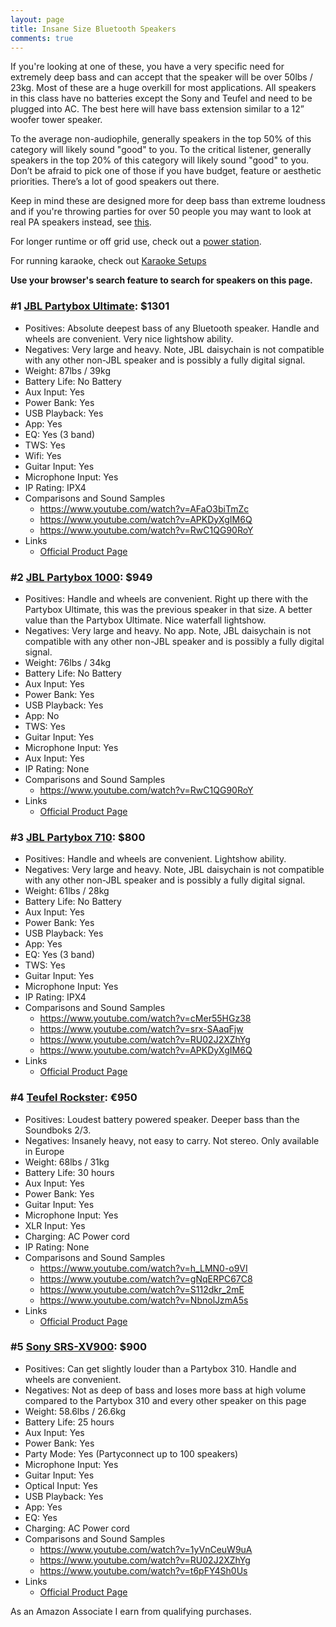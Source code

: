 ```yaml
---
layout: page
title: Insane Size Bluetooth Speakers
comments: true
---
```


If you're looking at one of these, you have a very specific need for extremely deep bass and can accept that the speaker will be over 50lbs / 23kg. Most of these are a huge overkill for most applications. All speakers in this class have no batteries except the Sony and Teufel and need to be plugged into AC. The best here will have bass extension similar to a 12” woofer tower speaker.

To the average non-audiophile, generally speakers in the top 50% of this category will likely sound "good" to you. To the critical listener, generally speakers in the top 20% of this category will likely sound "good" to you. Don’t be afraid to pick one of those if you have budget, feature or aesthetic priorities. There’s a lot of good speakers out there.

Keep in mind these are designed more for deep bass than extreme loudness and if you're throwing parties for over 50 people you may want to look at real PA speakers instead, see [this](/portable-party-speakers/).

For longer runtime or off grid use, check out a [power station](/portable-power-stations/).

For running karaoke, check out [Karaoke Setups](/karaoke-setups/)

**Use your browser's search feature to search for speakers on this page.**

### #1 [JBL Partybox Ultimate](https://www.amazon.com/JBL-Partybox-Ultimate-Connectivity-Slashproof/dp/B0CFZMKYXH/ref=sr_1_3?&_encoding=UTF8&tag=rankingspea01-20&linkCode=ur2&linkId=5d6ef5cb2de9adba94b491ab60da98ac&camp=1789&creative=9325): $1301

- Positives: Absolute deepest bass of any Bluetooth speaker. Handle and wheels are convenient. Very nice lightshow ability.
- Negatives: Very large and heavy. Note, JBL daisychain is not compatible with any other non-JBL speaker and is possibly a fully digital signal.
- Weight: 87lbs / 39kg
- Battery Life: No Battery
- Aux Input: Yes
- Power Bank: Yes
- USB Playback: Yes
- App: Yes
- EQ: Yes (3 band)
- TWS: Yes
- Wifi: Yes
- Guitar Input: Yes
- Microphone Input: Yes
- IP Rating: IPX4
- Comparisons and Sound Samples
    - <https://www.youtube.com/watch?v=AFaO3biTmZc>
    - <https://www.youtube.com/watch?v=APKDyXgIM6Q>
    - <https://www.youtube.com/watch?v=RwC1QG90RoY>
- Links
    - [Official Product Page](https://www.jbl.com/partybox-speakers/PARTYBOX-ULTIMATE.html)

### #2 [JBL Partybox 1000](https://www.amazon.com/JBL-PartyBox-Premium-Wireless-Bluetooth/dp/B07TJXHG14/ref=sr_1_1_sspa?&_encoding=UTF8&tag=rankingspea01-20&linkCode=ur2&linkId=990faa7b551b1ceecc2ddda2bccc7c2f&camp=1789&creative=9325): $949

- Positives: Handle and wheels are convenient. Right up there with the Partybox Ultimate, this was the previous speaker in that size. A better value than the Partybox Ultimate. Nice waterfall lightshow.
- Negatives:  Very large and heavy. No app. Note, JBL daisychain is not compatible with any other non-JBL speaker and is possibly a fully digital signal.
- Weight: 76lbs / 34kg
- Battery Life: No Battery
- Aux Input: Yes
- Power Bank: Yes
- USB Playback: Yes
- App: No
- TWS: Yes
- Guitar Input: Yes
- Microphone Input: Yes
- Aux Input: Yes
- IP Rating: None
- Comparisons and Sound Samples
    - <https://www.youtube.com/watch?v=RwC1QG90RoY>
- Links
    - [Official Product Page](https://www.jbl.com/party-speakers/JBLPARTYBOX1000.html)

### #3 [JBL Partybox 710](https://www.amazon.com/JBL-PartyBox-710-Built-connectivity/dp/B09CW9WXML/ref=sr_1_3?&_encoding=UTF8&tag=rankingspea01-20&linkCode=ur2&linkId=acdd7f31b8c495f5a2bba5f5eb60a834&camp=1789&creative=9325): $800

- Positives: Handle and wheels are convenient. Lightshow ability.
- Negatives: Very large and heavy. Note, JBL daisychain is not compatible with any other non-JBL speaker and is possibly a fully digital signal.
- Weight: 61lbs / 28kg
- Battery Life: No Battery
- Aux Input: Yes
- Power Bank: Yes
- USB Playback: Yes
- App: Yes
- EQ: Yes (3 band)
- TWS: Yes
- Guitar Input: Yes
- Microphone Input: Yes
- IP Rating: IPX4
- Comparisons and Sound Samples
    - <https://www.youtube.com/watch?v=cMer55HGz38>
    - <https://www.youtube.com/watch?v=srx-SAaqFjw>
    - <https://www.youtube.com/watch?v=RU02J2XZhYg>
    - <https://www.youtube.com/watch?v=APKDyXgIM6Q>
- Links
    - [Official Product Page](https://www.jbl.com/party-speakers/PARTYBOX-710-.html)

### #4 [Teufel Rockster](https://lu.teufelaudio.com/rockster-105575000): €950

- Positives: Loudest battery powered speaker. Deeper bass than the Soundboks 2/3.
- Negatives: Insanely heavy, not easy to carry. Not stereo. Only available in Europe
- Weight: 68lbs / 31kg
- Battery Life: 30 hours
- Aux Input: Yes
- Power Bank: Yes
- Guitar Input: Yes
- Microphone Input: Yes
- XLR Input: Yes
- Charging: AC Power cord
- IP Rating: None
- Comparisons and Sound Samples
    - <https://www.youtube.com/watch?v=h_LMN0-o9VI>
    - <https://www.youtube.com/watch?v=gNqERPC67C8>
    - <https://www.youtube.com/watch?v=S112dkr_2mE>
    - <https://www.youtube.com/watch?v=NbnolJzmA5s>
- Links
    - [Official Product Page](https://lu.teufelaudio.com/rockster-105575000)

### #5 [Sony SRS-XV900](https://www.amazon.com/Sony-Portable-Bluetooth-Karaoke-Party-Speaker-Hour-Battery-Omnidirectional-Sound/dp/B0BDTFDB1M/ref=sr_1_fkmr0_1?&_encoding=UTF8&tag=rankingspea01-20&linkCode=ur2&linkId=6fe34568e0316851b8b27309bdbe3fd6&camp=1789&creative=9325): $900

- Positives: Can get slightly louder than a Partybox 310. Handle and wheels are convenient.
- Negatives: Not as deep of bass and loses more bass at high volume compared to the Partybox 310 and every other speaker on this page
- Weight: 58.6lbs / 26.6kg
- Battery Life: 25 hours
- Aux Input: Yes
- Power Bank: Yes
- Party Mode: Yes (Partyconnect up to 100 speakers)
- Microphone Input: Yes
- Guitar Input: Yes
- Optical Input: Yes
- USB Playback: Yes
- App: Yes
- EQ: Yes
- Charging: AC Power cord
- Comparisons and Sound Samples
    - <https://www.youtube.com/watch?v=1yVnCeuW9uA>
    - <https://www.youtube.com/watch?v=RU02J2XZhYg>
    - <https://www.youtube.com/watch?v=t6pFY4Sh0Us>
- Links
    - [Official Product Page](https://electronics.sony.com/audio/speakers/all-speakers/p/srsxv900)

As an Amazon Associate I earn from qualifying purchases.
